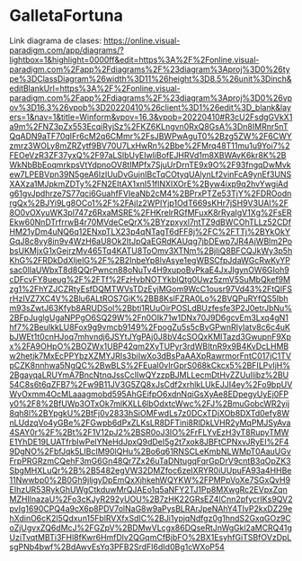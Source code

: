 # GalletaFortuna
Link diagrama de clases:
https://online.visual-paradigm.com/app/diagrams/?lightbox=1&highlight=0000ff&edit=https%3A%2F%2Fonline.visual-paradigm.com%2Fapp%2Fdiagrams%2F%23diagram%3Aproj%3D0%26type%3DClassDiagram%26width%3D11%26height%3D8.5%26unit%3Dinch&editBlankUrl=https%3A%2F%2Fonline.visual-paradigm.com%2Fapp%2Fdiagrams%2F%23diagram%3Aproj%3D0%26vpov%3D16.3%26vpob%3D20220410%26client%3D1%26edit%3D_blank&layers=1&nav=1&title=Winform&vpov=16.3&vpob=20220410#R3cU2FsdgGVkX1a9m%2FNZ3pZx553EcqiRyjSz%2FKZ6KLngvn0RxQ8GsA%3Dn8IMRnr5nTQqADN9aTF70qIFr6cM2q6CMmr%2FsJBWPwAguT0%2Bzg5ZW%2F6CWYzmrz3WOLy8mZRZytf9BV70U7LxHwRn%2Bbe%2FMrq48T11mu1u9Yoi7%2FEOeVzR3ZF37yxQ%2F97aLSlbUyEIwliBofEJHRVd1m8XBWAvK6kr8K%2BWkNbBbEoqmrkpsVtYdpnoOV8tIMPfx7SjuUrDrnTE9x9O%2F93fngqDwMvkew7LPEBVpn39N5geA6lzIUuDvGujnIBcTqCOtyqUAlynLf2vinFcA9ynEf3UNSXAXza1MJpkmZDTy%2FN2EItAX1xnI51flNXIXOrE%2Byw4ixp9q2hvYwgiAdg61gvJpdhrze7S77qci6GuahfFVIeaNb2cM4%2BPrxPTZe53TjY%2FDROodnrgQx%2BJYi9Lg8OCo1%2F%2FAjIz2WPIYjp1OdT669sKHr7jSH9V3UAI%2F8O0vOXyuWK3pl747z6RxaMSRE%2FHKrelrRGfMFuxK8rRyaIgV1Xg%2FsEREkw60NnDTrfrrwB4r70MVdeCeQrX%2BYzpxyxl7ntTZ9dBWCOhTLLz52CDfHM21yDm4uNQ6q12ENxpTLX23p4qNTagT6dFF8j%2FC%2FTTj%2BYkOkYGqJ8c8vy8in9v4WzH6aU8Ok2ItJpQaEGRdKAUqg7jbDEwp7JR4AjWBlm2PobsUKMjxG1xGejrzMv465Tq4KATU8ToOmv3XTNm%2BjIiQ8BFCQJkWy3p5hKhG%2FRDkDdXIjeIG%2F%2B2InbeYp8lvAsye1egWBSCfpJdaWGcRwKyYPsac0lIaUWbxT8d8QQrPwncn88oNuTv4H9xupoBvPkaE4JxJIgynOW6GIoh9cDFcvFY8ueug%2F%2FTf%2FzHvbNOTYkbIQtg0Uwz5zmV5SuMbQkef9Mzg1%2FhYZJCZRtyEsfDQMTWVsTDzEyjMGom9WcC1ousr97Vd43%2FtQIFSrHzIVZ7XC4V%2Blu6ALtROS7GiK%2BB8KslFZRA0Lo%2BVQPuRYfQS5Ibhm93sZwtJ63Kfyb8ARUDSol%2Bbti1RUuOirPOSLdBUzfesfe3P2J0etrJbNu%2BFpJuglgUgaNPPgO6SQ29W%2Fn0OIk71w1DNx70J9D6gcvEm3Lxq4gN1hf7%2BeuIkkLU8Fox9g9vmcb9149%2FpogZu5s5cBvGPwnRIyIatv8c6c4uKbJWEt1t0cnHJoq7mhvndj6JSYtJYgPAj0J8bV4cSOQxKMITazd3GwupnF9Xpx%2FA9OHpO%2BOZWx1UBP42qm2XyTUPyr3rdWBItnR9x9B4KvDcLHMBw2hetjk7MxEcPPYbzXZMYJRIs3biIwXo3dBsPaAAXpRawrmorFntC017jC1TVpCZK8nnhwa5NgQC%2BwBLS%2FEuaI0vIrGprS068kCkcx5%2BFILPvIjH%2BgayqaLRUYmA7BncNtnqJssCcIIwQYzzpBJMLLecmDtHvZZUullibz%2BU54C8s6t6qZFB7%2Fw9B11JV3G5ZQ8xJsCdf2xrhlkLUkEJJI4ey%2Fo9bpUVWyOxmm4OcMLaaagmobd595AhGEifpO6xdnNqiGsXyAe8EDpegyUyEj0FPy0%2F8%2BfUWp3OTxOk7mlKXLL6lbOdxtcWwc%2FJ%2BmuGobcWR2yij8qh8l%2BYpgkU%2BtFj0v2833hSiOMFwdLs7z0DCxTDjXOb8DXTd0efy8WnLUdzqVo4yGBe%2FGwpb6dPxZLKsLR8DFTini8RlDkLVHR2yMqPMJSyAva4SAY0r%2F%2Bt%2F1V12pJ2%2BSR0oJ3IO%2FrFLYvEzH3yT8RupyTMWE1YhDE19LUATfrbIwPelYNeHdJpxQ9dDeI5g2t7xok8JBFtCPNxvJRyEI%2F49DgNO%2FbfJqk5LIBcIM90lQHu%2Bo6q61RNSCLeKmbNLWMpT0AauUGvFrpPRGRzmCQehF3mG6Gn48Qr7Zx26uTaDNtugqFqrGpDrV9cntB3qOpZK3SbgMHXLuQr%2B%2B5482egVW32DMZfoc6zeIXRYR0iUUpuFA93a4HHBe11Nwwbp0%2B0Gh9jljgyDpEmQxXjhkehWQYKW%2FPMPpVoXe7SGxQvH9EIhzUR53RykGhUWgCtkduwMrQJAEo1q5aNFY2TJ1Pp8MXwgRc2EVpxZqnMZHIlnazaU%2Fo3cKJyR292yUOU%2B7zHK22GRsEZ4lCnn2pfycrIKs9QV2pvIg1690CPQ4a9cX6p8PDV7olNaG8w9aPysBLRArJpeNAhY4TIvP2kxDZ29ehXdinO6cK2l5Qdxun15FblRVXfxSdIC%2BJi1ypjqNdfgz0g1hndS2GxqGOz9CoZjUgvxZQ6dMcJ%2FGZpV%2BDMwVLcgx86DQseRtJnWgGkl2aMCRQ41gUziTvqtMBTi3FHl8fKwr6HmfDlv2QGqmCfBjbFO%2BX1EsyhfGiTSBfOVzDpLsgPNb4bwf%2BdAwvEsYq3PFB2SrdFI6dId0Bg1cWXoP54
